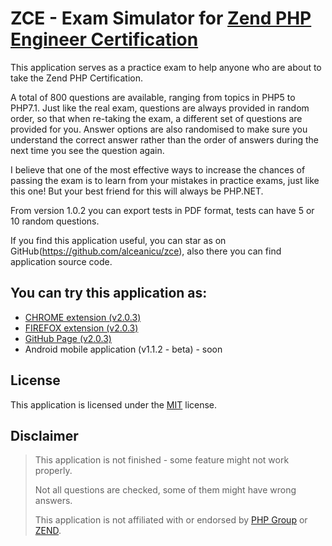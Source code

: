 # ZCE - Exam Simulator for [Zend PHP Engineer Certification](https://www.zend.com/en/services/certification/php-certification)

This application serves as a practice exam to help anyone who are about to take the Zend PHP Certification.

A total of 800 questions are available, ranging from topics in PHP5 to PHP7.1. Just like the real exam, questions are always provided in random order, so that when re-taking the exam, a different set of questions are provided for you. Answer options are also randomised to make sure you understand the correct answer rather than the order of answers during the next time you see the question again.

I believe that one of the most effective ways to increase the chances of passing the exam is to learn from your mistakes in practice exams, just like this one! But your best friend for this will always be PHP.NET.

From version 1.0.2 you can export tests in PDF format, tests can have 5 or 10 random questions.

If you find this application useful, you can star as on GitHub(https://github.com/alceanicu/zce), also there you can find application source code.

## You can try this application as: 

* [CHROME extension (v2.0.3)](https://chrome.google.com/webstore/detail/php-zend-certification-exam/kdjolhghoglghipajmbmlmldbpncimge)
* [FIREFOX extension (v2.0.3)](https://addons.mozilla.org/ro/firefox/addon/php-zend-certification-exam/)
* [GitHub Page (v2.0.3)](https://alceanicu.github.io/zce/)
* Android mobile application (v1.1.2 - beta) - soon

## License

This application is licensed under the [MIT](http://opensource.org/licenses/MIT) license.

## Disclaimer

> This application is not finished - some feature might not work properly.
>
> Not all questions are checked, some of them might have wrong answers.
>
> This application is not affiliated with or endorsed by [PHP Group](https://www.php.net/) or [ZEND](https://www.zend.com/en).
